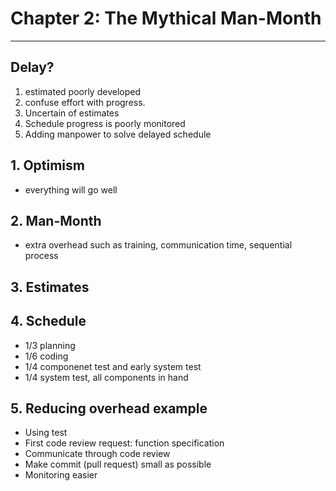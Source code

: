 # Chapter 2: The Mythical Man-Month
---
## Delay? 
1. estimated poorly developed
2. confuse effort with progress.
3. Uncertain of estimates
4. Schedule progress is poorly monitored
5. Adding manpower to solve delayed schedule

## 1. Optimism
- everything will go well

## 2. Man-Month
- extra overhead such as training, communication time, sequential process

## 3. Estimates

## 4. Schedule
- 1/3 planning
- 1/6 coding 
- 1/4 componenet test and early system test
- 1/4 system test, all components in hand 

## 5. Reducing overhead example
- Using test
- First code review request: function specification
- Communicate through code review
- Make commit (pull request) small as possible
- Monitoring easier